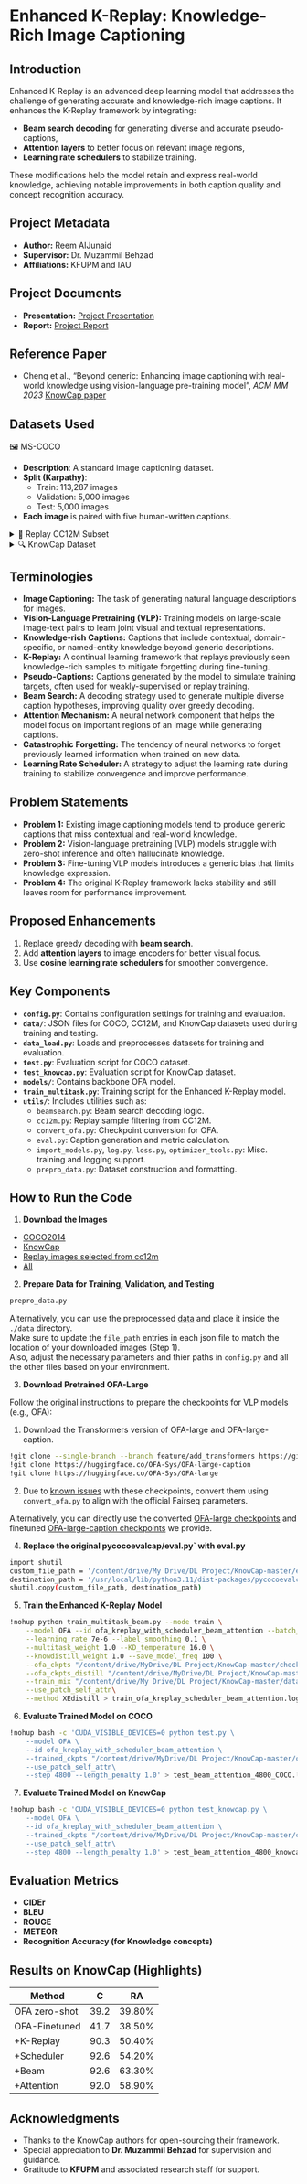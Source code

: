 # Enhanced K-Replay: Knowledge-Rich Image Captioning

## Introduction
Enhanced K-Replay is an advanced deep learning model that addresses the challenge of generating accurate and knowledge-rich image captions. It enhances the K-Replay framework by integrating:
- **Beam search decoding** for generating diverse and accurate pseudo-captions,
- **Attention layers** to better focus on relevant image regions, 
- **Learning rate schedulers** to stabilize training.

These modifications help the model retain and express real-world knowledge, achieving notable improvements in both caption quality and concept recognition accuracy.

## Project Metadata
- **Author:** Reem AlJunaid  
- **Supervisor:** Dr. Muzammil Behzad  
- **Affiliations:** KFUPM and IAU

## Project Documents
- **Presentation:** [Project Presentation](/presentation.pptx)
- **Report:** [Project Report](/report.pdf)

## Reference Paper  
- Cheng et al., “Beyond generic: Enhancing image captioning with real-world knowledge using vision-language pre-training model”, *ACM MM 2023* [KnowCap paper](https://arxiv.org/abs/2308.01126)

## Datasets Used
<summary>🖼️ MS-COCO</summary>

- **Description**: A standard image captioning dataset.  
- **Split (Karpathy)**:  
  - Train: 113,287 images  
  - Validation: 5,000 images  
  - Test: 5,000 images  
- **Each image** is paired with five human-written captions.
</details>

<details>
<summary>🧠 Replay CC12M Subset</summary>

- **Description**: A curated subset of over 20,000 samples extracted from CC12M.  
- **Filtering Criteria**: Image-text pairs that mention any of 122 predefined keywords.  
- **Use**: These samples are employed as replay exemplars during training.
</details>

<details>
<summary>🔍 KnowCap Dataset</summary>

- **Description**: Enhances captioning with real-world knowledge.  
- **Total Pairs**: 1,424 image-caption pairs across 240 knowledge categories.  
- **Validation Set**: 424 samples  
- **Test Set**: 1,000 samples  
  - **Unseen Set**: 520 samples with 120 categories not in the predefined keyword list  
- **Use**: Evaluates the model’s generalization to new, unseen knowledge concepts.
</details>


## Terminologies
- **Image Captioning:** The task of generating natural language descriptions for images.
- **Vision-Language Pretraining (VLP):** Training models on large-scale image-text pairs to learn joint visual and textual representations.
- **Knowledge-rich Captions:** Captions that include contextual, domain-specific, or named-entity knowledge beyond generic descriptions.
- **K-Replay:** A continual learning framework that replays previously seen knowledge-rich samples to mitigate forgetting during fine-tuning.
- **Pseudo-Captions:** Captions generated by the model to simulate training targets, often used for weakly-supervised or replay training.
- **Beam Search:** A decoding strategy used to generate multiple diverse caption hypotheses, improving quality over greedy decoding.
- **Attention Mechanism:** A neural network component that helps the model focus on important regions of an image while generating captions.
- **Catastrophic Forgetting:** The tendency of neural networks to forget previously learned information when trained on new data.
- **Learning Rate Scheduler:** A strategy to adjust the learning rate during training to stabilize convergence and improve performance.


## Problem Statements
- **Problem 1:** Existing image captioning models tend to produce generic captions that miss contextual and real-world knowledge.  
- **Problem 2:** Vision-language pretraining (VLP) models struggle with zero-shot inference and often hallucinate knowledge.  
- **Problem 3:** Fine-tuning VLP models introduces a generic bias that limits knowledge expression.  
- **Problem 4:** The original K-Replay framework lacks stability and still leaves room for performance improvement.


## Proposed Enhancements
1. Replace greedy decoding with **beam search**.
2. Add **attention layers** to image encoders for better visual focus.
3. Use **cosine learning rate schedulers** for smoother convergence.

## Key Components
- **`config.py`**: Contains configuration settings for training and evaluation.
- **`data/`**: JSON files for COCO, CC12M, and KnowCap datasets used during training and testing.
- **`data_load.py`**: Loads and preprocesses datasets for training and evaluation.
- **`test.py`**: Evaluation script for COCO dataset.
- **`test_knowcap.py`**: Evaluation script for KnowCap dataset.
- **`models/`**: Contains backbone OFA model.
- **`train_multitask.py`**: Training script for the Enhanced K-Replay model.
- **`utils/`**: Includes utilities such as:
  - `beamsearch.py`: Beam search decoding logic.
  - `cc12m.py`: Replay sample filtering from CC12M.
  - `convert_ofa.py`: Checkpoint conversion for OFA.
  - `eval.py`: Caption generation and metric calculation.
  - `import_models.py`, `log.py`, `loss.py`, `optimizer_tools.py`: Misc. training and logging support.
  - `prepro_data.py`: Dataset construction and formatting.

## How to Run the Code

1. **Download the Images**
 * [COCO2014](https://cocodataset.org/#download)
 * [KnowCap](https://drive.google.com/file/d/1DOk5WZZgHyO6tKT8A135hMgePid-akFq/view?usp=drive_link)
 * [Replay images selected from cc12m](https://drive.google.com/file/d/1tdVZ1rUpr5va-NwInMwBglRpSGOzUoMu/view?usp=drive_link)
 * [All](https://drive.google.com/drive/folders/1N4OPMabt1mM48yI3IjyPd_aDEku-osSZ?usp=drive_link)

2. **Prepare Data for Training, Validation, and Testing**
```bash
prepro_data.py
```
Alternatively, you can use the preprocessed [data](https://drive.google.com/drive/folders/1S-YYr8KrYkGOj_eKgSnS-wz8MEw5ACzt?usp=drive_link) and place it inside the `./data` directory.  
Make sure to update the `file_path` entries in each json file to match the location of your downloaded images (Step 1).  
Also, adjust the necessary parameters and thier paths  in `config.py` and all the other files based on your environment.

3. **Download Pretrained OFA-Large**

Follow the original instructions to prepare the checkpoints for VLP models (e.g., OFA):

1. Download the Transformers version of OFA-large and OFA-large-caption.
```bash
!git clone --single-branch --branch feature/add_transformers https://github.com/OFA-Sys/OFA.git
!git clone https://huggingface.co/OFA-Sys/OFA-large-caption
!git clone https://huggingface.co/OFA-Sys/OFA-large
``` 
2. Due to [known issues](https://github.com/OFA-Sys/OFA/issues/296) with these checkpoints, convert them using `convert_ofa.py` to align with the official Fairseq parameters.

Alternatively, you can directly use the converted [OFA-large checkpoints](https://drive.google.com/drive/folders/1buhYbULgAXwYo_Nkaf9zBuNaUvvT3U9E?usp=drive_link) and finetuned [OFA-large-caption checkpoints](https://drive.google.com/file/d/1QQZ9eyO63JBBtyK5YIKA4CJ3jjAPuhQM/view?usp=drive_link) we provide.

4. **Replace the original pycocoevalcap/eval.py` with eval.py**
```bash
import shutil
custom_file_path = '/content/drive/My Drive/DL Project/KnowCap-master/eval.py'  # Path to your custom eval.py file
destination_path = '/usr/local/lib/python3.11/dist-packages/pycocoevalcap/eval.py'  # Path where you want to copy the custom file
shutil.copy(custom_file_path, destination_path)
```
5. **Train the Enhanced K-Replay Model**
```bash
!nohup python train_multitask_beam.py --mode train \
    --model OFA --id ofa_kreplay_with_scheduler_beam_attention --batch_size 8 --epochs 10 \
    --learning_rate 7e-6 --label_smoothing 0.1 \
    --multitask_weight 1.0 --KD_temperature 16.0 \
    --knowdistill_weight 1.0 --save_model_freq 100 \
    --ofa_ckpts "/content/drive/MyDrive/DL Project/KnowCap-master/checkpoints/ofa/OFA-large-caption-trainedenc" \
    --ofa_ckpts_distill "/content/drive/MyDrive/DL Project/KnowCap-master/checkpoints/ofa/OFA-large-caption-XEfinetuned" \
    --train_mix "/content/drive/My Drive/DL Project/KnowCap-master/data/train_mix_32000.json" \
    --use_patch_self_attn\
    --method XEdistill > train_ofa_kreplay_scheduler_beam_attention.log 2>&1 &
```

6. **Evaluate Trained Model on COCO**
```bash
!nohup bash -c 'CUDA_VISIBLE_DEVICES=0 python test.py \
    --model OFA \
    --id ofa_kreplay_with_scheduler_beam_attention \
    --trained_ckpts "/content/drive/MyDrive/DL Project/KnowCap-master/checkpoints/ofa/log/ofa_kreplay_with_scheduler_beam_attention/model/model_4800.pt" \
    --use_patch_self_attn\
    --step 4800 --length_penalty 1.0' > test_beam_attention_4800_COCO.log 2>&1 &

```
7. **Evaluate Trained Model on KnowCap**
```bash
!nohup bash -c 'CUDA_VISIBLE_DEVICES=0 python test_knowcap.py \
    --model OFA \
    --id ofa_kreplay_with_scheduler_beam_attention \
    --trained_ckpts "/content/drive/MyDrive/DL Project/KnowCap-master/checkpoints/ofa/log/ofa_kreplay_with_scheduler_beam_attention/model/model_4800.pt" \
    --use_patch_self_attn\
    --step 4800 --length_penalty 1.0' > test_beam_attention_4800_knowcap.log 2>&1 &
```
## Evaluation Metrics
- **CIDEr**
- **BLEU**
- **ROUGE**
- **METEOR**
- **Recognition Accuracy (for Knowledge concepts)**

## Results on KnowCap (Highlights)
| Method           | C    | RA     |
|------------------|------|--------|
| OFA zero-shot    | 39.2 | 39.80% |
| OFA-Finetuned    | 41.7 | 38.50% |
| +K-Replay        | 90.3 | 50.40% |
| +Scheduler       | 92.6 | 54.20% |
| +Beam            | 92.6 | 63.30% |
| +Attention       | 92.0 | 58.90% |

## Acknowledgments
- Thanks to the KnowCap authors for open-sourcing their framework.
- Special appreciation to **Dr. Muzammil Behzad** for supervision and guidance.
- Gratitude to **KFUPM** and associated research staff for support.
